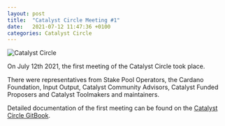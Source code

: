 ```yaml
---
layout: post
title:  "Catalyst Circle Meeting #1"
date:   2021-07-12 11:47:36 +0100
categories: Catalyst Circle
---
```


![Catalyst Circle](https://quality-assurance-dao.github.io/qa-dao/assets/Catalyst-Circle.png)

On July 12th 2021, the first meeting of the Catalyst Circle took place.

There were representatives from Stake Pool Operators, the Cardano Foundation, Input Output, Catalyst Community Advisors, Catalyst Funded Proposers and Catalyst Toolmakers and maintainers.

Detailed documentation of the first meeting can be found on the [Catalyst Circle GitBook](https://catalyst-swarm.gitbook.io/catalyst-circle/meetings/meeting-1-july-12th-2021).

